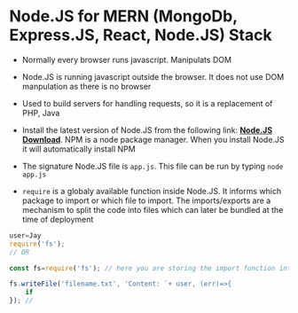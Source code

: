 # Node.JS for MERN (MongoDb, Express.JS, React, Node.JS) Stack

- Normally every browser runs javascript. Manipulats DOM

- Node.JS is running javascript outside the browser. It does not use DOM manpulation as there is no browser

- Used to build servers for handling requests, so it is a replacement of PHP, Java

- Install the latest version of Node.JS from the following link: [**Node.JS Download**](https://nodejs.dev/download). NPM is a node package manager. When you install Node.JS it will automatically install NPM

- The signature Node.JS file is `app.js`. This file can be run by typing `node app.js`

- `require` is a globaly available function inside Node.JS. It informs which package to import or which file to import. The imports/exports are a mechanism to split the code into files which can later be bundled at the time of deployment

```javascript
user=Jay
require('fs');
// OR

const fs=require('fs'); // here you are storing the import function into a variable

fs.writeFile('filename.txt', 'Content: `+ user, (err)=>{
    if 
}); // 
